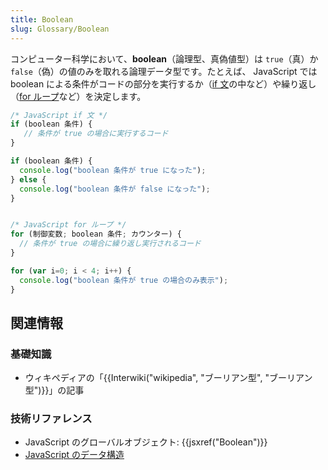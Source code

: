 ```yaml
---
title: Boolean
slug: Glossary/Boolean
---
```

コンピューター科学において、**boolean**（論理型、真偽値型）は `true`（真）か `false`（偽）の値のみを取れる論理データ型です。たとえば、 JavaScript では boolean による条件がコードの部分を実行するか（[if 文](/ja/docs/Web/JavaScript/Reference/Statements/if...else)の中など）や繰り返し（[for ループ](/ja/docs/Web/JavaScript/Reference/Statements/for)など）を決定します。

```js
/* JavaScript if 文 */
if (boolean 条件) {
   // 条件が true の場合に実行するコード
}

if (boolean 条件) {
  console.log("boolean 条件が true になった");
} else {
  console.log("boolean 条件が false になった");
}


/* JavaScript for ループ */
for (制御変数; boolean 条件; カウンター) {
  // 条件が true の場合に繰り返し実行されるコード
}

for (var i=0; i < 4; i++) {
  console.log("boolean 条件が true の場合のみ表示");
}
```

## 関連情報

### 基礎知識

- ウィキペディアの「{{Interwiki("wikipedia", "ブーリアン型", "ブーリアン型")}}」の記事

### 技術リファレンス

- JavaScript のグローバルオブジェクト: {{jsxref("Boolean")}}
- [JavaScript のデータ構造](/ja/docs/Web/JavaScript/Data_structures)
